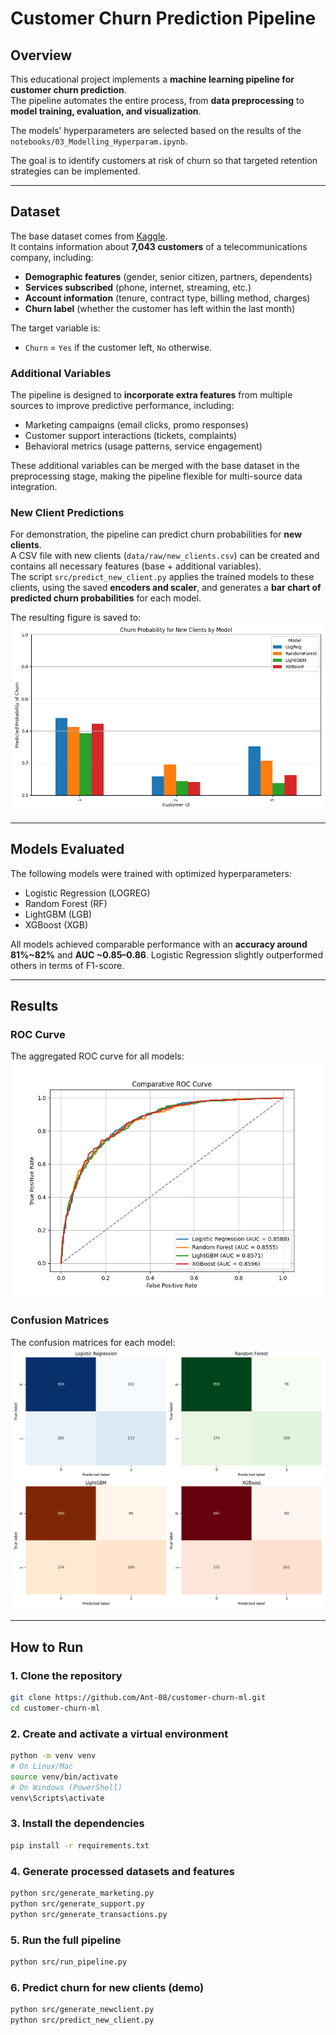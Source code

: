 # Customer Churn Prediction Pipeline

## Overview
This educational project implements a **machine learning pipeline for customer churn prediction**.  
The pipeline automates the entire process, from **data preprocessing** to **model training, evaluation, and visualization**.  

The models’ hyperparameters are selected based on the results of the `notebooks/03_Modelling_Hyperparam.ipynb`.  

The goal is to identify customers at risk of churn so that targeted retention strategies can be implemented.

---

## Dataset
The base dataset comes from [Kaggle](https://www.kaggle.com/blastchar/telco-customer-churn).  
It contains information about **7,043 customers** of a telecommunications company, including:
- **Demographic features** (gender, senior citizen, partners, dependents)  
- **Services subscribed** (phone, internet, streaming, etc.)  
- **Account information** (tenure, contract type, billing method, charges)  
- **Churn label** (whether the customer has left within the last month)  

The target variable is:
- `Churn` = `Yes` if the customer left, `No` otherwise.

### Additional Variables
The pipeline is designed to **incorporate extra features** from multiple sources to improve predictive performance, including:
- Marketing campaigns (email clicks, promo responses)  
- Customer support interactions (tickets, complaints)  
- Behavioral metrics (usage patterns, service engagement)  

These additional variables can be merged with the base dataset in the preprocessing stage, making the pipeline flexible for multi-source data integration.

### New Client Predictions
For demonstration, the pipeline can predict churn probabilities for **new clients**.  
A CSV file with new clients (`data/raw/new_clients.csv`) can be created and contains all necessary features (base + additional variables).  
The script `src/predict_new_client.py` applies the trained models to these clients, using the saved **encoders and scaler**, and generates a **bar chart of predicted churn probabilities** for each model.  

The resulting figure is saved to:  
![New Clients Churn](results/figures/new_clients_churn.png)

---

## Models Evaluated
The following models were trained with optimized hyperparameters:
- Logistic Regression (LOGREG)  
- Random Forest (RF)  
- LightGBM (LGB)  
- XGBoost (XGB)  

All models achieved comparable performance with an **accuracy around 81%~82%** and **AUC ~0.85–0.86**. Logistic Regression slightly outperformed others in terms of F1-score.

---

## Results

### ROC Curve
The aggregated ROC curve for all models:  
![ROC Curve](results/figures/roc_curve.png)

### Confusion Matrices
The confusion matrices for each model:  
![Confusion Matrices](results/figures/confusion_matrices.png)

---

## How to Run

### 1. Clone the repository
```bash
git clone https://github.com/Ant-08/customer-churn-ml.git
cd customer-churn-ml
```
### 2. Create and activate a virtual environment
```bash
python -m venv venv
# On Linux/Mac
source venv/bin/activate
# On Windows (PowerShell)
venv\Scripts\activate
```
### 3. Install the dependencies
```bash
pip install -r requirements.txt
```
### 4. Generate processed datasets and features
```bash
python src/generate_marketing.py
python src/generate_support.py
python src/generate_transactions.py
```
### 5. Run the full pipeline
```bash
python src/run_pipeline.py
```
### 6. Predict churn for new clients (demo)
```bash
python src/generate_newclient.py
python src/predict_new_client.py
```